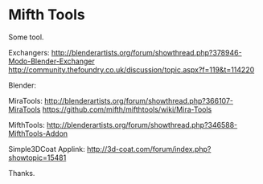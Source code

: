 # Mifth Tools
Some tool.

Exchangers:
http://blenderartists.org/forum/showthread.php?378946-Modo-Blender-Exchanger
http://community.thefoundry.co.uk/discussion/topic.aspx?f=119&t=114220

Blender:

MiraTools:
http://blenderartists.org/forum/showthread.php?366107-MiraTools
https://github.com/mifth/mifthtools/wiki/Mira-Tools

MifthTools:
http://blenderartists.org/forum/showthread.php?346588-MifthTools-Addon

Simple3DCoat Applink:
http://3d-coat.com/forum/index.php?showtopic=15481

Thanks.
